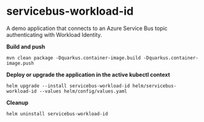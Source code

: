 # servicebus-workload-id

A demo application that connects to an Azure Service Bus topic authenticating with Workload Identity.

**Build and push**
```shell
mvn clean package -Dquarkus.container-image.build -Dquarkus.container-image.push
```

**Deploy or upgrade the application in the active kubectl context**
```shell
helm upgrade --install servicebus-workload-id helm/servicebus-workload-id --values helm/config/values.yaml
```

**Cleanup**
```shell
helm uninstall servicebus-workload-id
```
